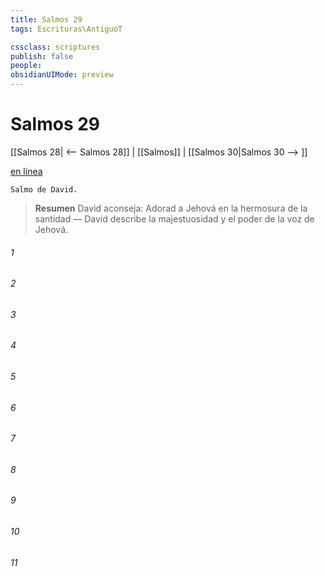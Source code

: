 ```yaml
---
title: Salmos 29
tags: Escrituras\AntiguoT

cssclass: scriptures
publish: false
people:
obsidianUIMode: preview
---
```


# Salmos 29
[[Salmos 28| <-- Salmos 28]] | [[Salmos]] | [[Salmos 30|Salmos 30 --> ]]

[en línea](https://churchofjesuschrist.org/study/scriptures/ot/ps/29?lang=spa)

```
Salmo de David.
```

> __Resumen__
David aconseja: Adorad a Jehová en la hermosura de la santidad — David describe la majestuosidad y el poder de la voz de Jehová.

###### 1 


###### 2 


###### 3 


###### 4 


###### 5 


###### 6 


###### 7 


###### 8 


###### 9 


###### 10 


###### 11 


